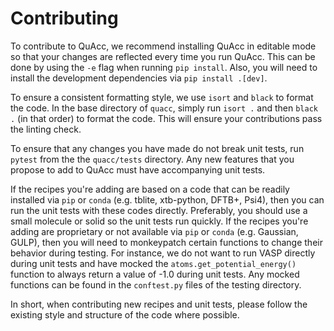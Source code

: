 
# Contributing

To contribute to QuAcc, we recommend installing QuAcc in editable mode so that your changes are reflected every time you run QuAcc. This can be done by using the `-e` flag when running `pip install`. Also, you will need to install the development dependencies via `pip install .[dev]`.

To ensure a consistent formatting style, we use `isort` and `black` to format the code. In the base directory of `quacc`, simply run `isort .` and then `black .` (in that order) to format the code. This will ensure your contributions pass the linting check.

To ensure that any changes you have made do not break unit tests, run `pytest` from the the `quacc/tests` directory. Any new features that you propose to add to QuAcc must have accompanying unit tests.

If the recipes you're adding are based on a code that can be readily installed via `pip` or `conda` (e.g. tblite, xtb-python, DFTB+, Psi4), then you can run the unit tests with these codes directly. Preferably, you should use a small molecule or solid so the unit tests run quickly. If the recipes you're adding are proprietary or not available via `pip` or `conda` (e.g. Gaussian, GULP), then you will need to monkeypatch certain functions to change their behavior during testing. For instance, we do not want to run VASP directly during unit tests and have mocked the `atoms.get_potential_energy()` function to always return a value of -1.0 during unit tests. Any mocked functions can be found in the `conftest.py` files of the testing directory.

In short, when contributing new recipes and unit tests, please follow the existing style and structure of the code where possible.

